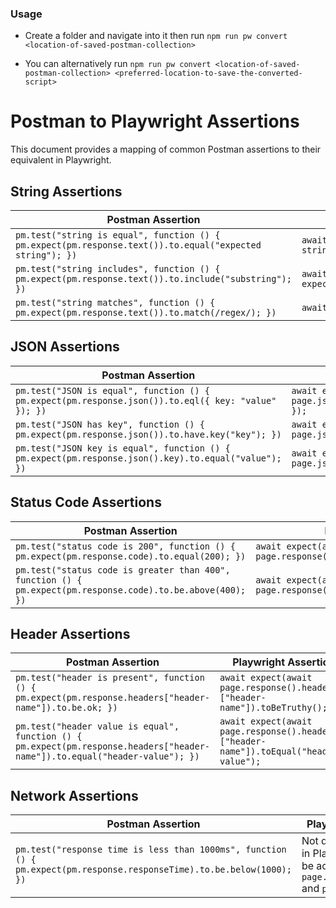 ### Usage

- Create a folder and navigate into it then run `npm run pw convert <location-of-saved-postman-collection>`

- You can alternatively run `npm run pw convert <location-of-saved-postman-collection> <preferred-location-to-save-the-converted-script>`

# Postman to Playwright Assertions

This document provides a mapping of common Postman assertions to their equivalent in Playwright.


## String Assertions

| Postman Assertion | Playwright Assertion |
| --- | --- |
| `pm.test("string is equal", function () { pm.expect(pm.response.text()).to.equal("expected string"); })` | `await expect(page.textContent()).toEqual("expected string");` |
| `pm.test("string includes", function () { pm.expect(pm.response.text()).to.include("substring"); })` | `await expect(page.textContent()).toContain("substring");` |
| `pm.test("string matches", function () { pm.expect(pm.response.text()).to.match(/regex/); })` | `await expect(page.textContent()).toMatch(/regex/);` |


## JSON Assertions

| Postman Assertion | Playwright Assertion |
| --- | --- |
| `pm.test("JSON is equal", function () { pm.expect(pm.response.json()).to.eql({ key: "value" }); })` | `await expect(await page.json()).toEqual({ key: "value" });` |
| `pm.test("JSON has key", function () { pm.expect(pm.response.json()).to.have.key("key"); })` | `await expect(await page.json()).toHaveProperty("key");` |
| `pm.test("JSON key is equal", function () { pm.expect(pm.response.json().key).to.equal("value"); })` | `await expect((await page.json()).key).toEqual("value");` |


## Status Code Assertions

| Postman Assertion | Playwright Assertion |
| --- | --- |
| `pm.test("status code is 200", function () { pm.expect(pm.response.code).to.equal(200); })` | `await expect(await page.response().status()).toEqual(200);` |
| `pm.test("status code is greater than 400", function () { pm.expect(pm.response.code).to.be.above(400); })` | `await expect(await page.response().status()).toBeGreaterThan(400);` |


## Header Assertions

| Postman Assertion | Playwright Assertion |
| --- | --- |
| `pm.test("header is present", function () { pm.expect(pm.response.headers["header-name"]).to.be.ok; })` | `await expect(await page.response().headers()["header-name"]).toBeTruthy();` |
| `pm.test("header value is equal", function () { pm.expect(pm.response.headers["header-name"]).to.equal("header-value"); })` | `await expect(await page.response().headers()["header-name"]).toEqual("header-value");` |


## Network Assertions

| Postman Assertion | Playwright Assertion |
| --- | --- |
| `pm.test("response time is less than 1000ms", function () { pm.expect(pm.response.responseTime).to.be.below(1000); })` | Not directly supported in Playwright, but can be achieved using `page.waitForResponse()` and `performance.now()`. |
